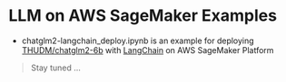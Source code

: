 # LLM on AWS SageMaker Examples
* chatglm2-langchain_deploy.ipynb is an example for deploying [THUDM/chatglm2-6b](https://huggingface.co/THUDM/chatglm2-6b) with [LangChain](https://python.langchain.com) on AWS SageMaker Platform

> Stay tuned ...
